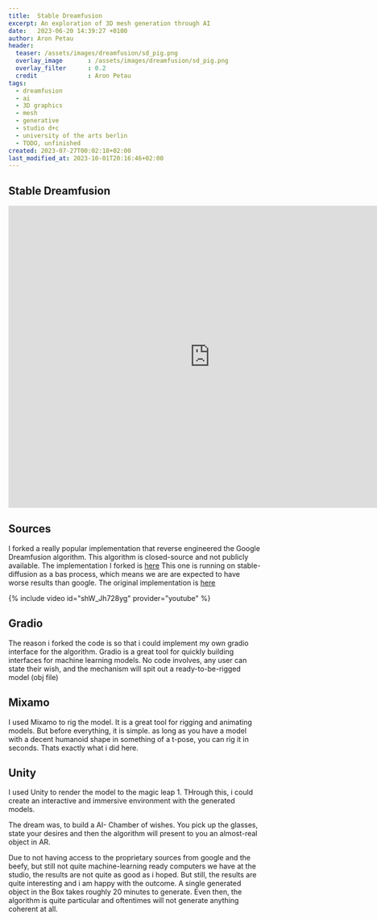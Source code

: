 ```yaml
---
title:  Stable Dreamfusion
excerpt: An exploration of 3D mesh generation through AI
date:   2023-06-20 14:39:27 +0100
author: Aron Petau
header:
  teaser: /assets/images/dreamfusion/sd_pig.png
  overlay_image       : /assets/images/dreamfusion/sd_pig.png
  overlay_filter      : 0.2
  credit              : Aron Petau
tags:
  - dreamfusion
  - ai
  - 3D graphics
  - mesh
  - generative
  - studio d+c
  - university of the arts berlin
  - TODO, unfinished
created: 2023-07-27T00:02:18+02:00
last_modified_at: 2023-10-01T20:16:46+02:00
---
```


## Stable Dreamfusion

<div class="sketchfab-embed-wrapper"> <iframe title="Stable-Dreamfusion Pig" frameborder="0" allowfullscreen mozallowfullscreen="true" webkitallowfullscreen="true" allow="autoplay; fullscreen; xr-spatial-tracking" xr-spatial-tracking execution-while-out-of-viewport execution-while-not-rendered web-share width="800" height="600" src="https://sketchfab.com/models/0af6d95988e44c73a693c45e1db44cad/embed?ui_theme=dark&dnt=1"> </iframe> </div>

## Sources

I forked a really popular implementation that reverse engineered the Google Dreamfusion algorithm. This algorithm is closed-source and not publicly available.
The implementation I forked is [here](https://github.com/arontaupe/stable-dreamfusion)
This one is running on stable-diffusion as a bas process, which means we are are expected to have worse results than google.
The original implementation is [here](https://dreamfusion3d.github.io)

{% include video id="shW_Jh728yg" provider="youtube" %}

## Gradio

The reason i forked the code is so that i could implement my own gradio interface for the algorithm. Gradio is a great tool for quickly building interfaces for machine learning models. No code involves, any user can state their wish, and the mechanism will spit out a ready-to-be-rigged model (obj file)

## Mixamo

I used Mixamo to rig the model. It is a great tool for rigging and animating models. But before everything, it is simple. as long as you have a model with a decent humanoid shape in something of a t-pose, you can rig it in seconds. Thats exactly what i did here.

## Unity

I used Unity to render the model to the magic leap 1. THrough this, i could create an interactive and immersive environment with the generated models.

The dream was, to build a AI- Chamber of wishes. You pick up the glasses, state your desires and then the algorithm will present to you an almost-real object in AR.

Due to not having access to the proprietary sources from google and the beefy, but still not quite machine-learning ready computers we have at the studio, the results are not quite as good as i hoped. But still, the results are quite interesting and i am happy with the outcome. A single generated object in the Box takes roughly 20 minutes to generate. Even then, the algorithm is quite particular and oftentimes will not generate anything coherent at all.
